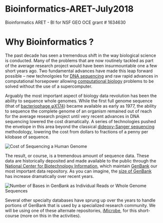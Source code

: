 # Bioinformatics-ARET-July2018
Bioinformatics ARET - BI for NSF GEO OCE grant # 1634630


# Why Bioinformatics ?

The past decade has seen a tremendous shift in the way biological science is conducted.  Many of the problems that are now routinely tackled as part of the average research project would have been insurmountable one a few short years ago.   Two fundamental advances have made this leap forward possible – new technolgoies for [DNA sequencing](https://en.wikipedia.org/wiki/DNA_sequencing) and raw rapid advances in computational horsepower allowing [computational biology](https://en.wikipedia.org/wiki/Computational_biology) problems to be solved without the use of a supercomputer.


 Arguably the most important aspect of biology data revolution has been the ability to sequence whole genomes.  While the first full genome sequence (that of [bacteriophage φX174]( https://en.wikipedia.org/wiki/Phi_X_174)) became available as early as 1977, the ability to sequence the complete genome of an organism remained out of reach for the average research project until very recent advances in DNA sequencing lowered the cost dramatically.  A series of technologies pushed the envelope in this area beyond the classical [dideoxy-Sanger sequencing]( https://en.wikipedia.org/wiki/Sanger_sequencing) methodology, lowering the cost from dollars to fractions of a penny per kilobase of sequence.
 
 
![Cost of Sequencing a Human Genome](https://upload.wikimedia.org/wikipedia/commons/thumb/e/e7/Historic_cost_of_sequencing_a_human_genome.svg/1200px-Historic_cost_of_sequencing_a_human_genome.svg.png)


The result, or course, is a tremendous amount of sequence data.  These data are historically deposited and made available to the public through the [National Center for Biotechnology Information]( https://www.ncbi.nlm.nih.gov/), which maintain [GenBank](https://www.ncbi.nlm.nih.gov/genbank/) our most important data repository.  As you can imagine, the [size of GenBank]( https://www.ncbi.nlm.nih.gov/genbank/statistics/) has increase dramatically over recent  years.

![Number of Bases in GenBank as Individual Reads or Whole Genome Sequences]()

Several other specialty databases have sprung up over the years to handle portions of GenBank that is used by a specialized research community.  We will be using one of these alternate repositories, [iMicrobe](https://www.imicrobe.us/), for this short-course (more on this in the activities).
